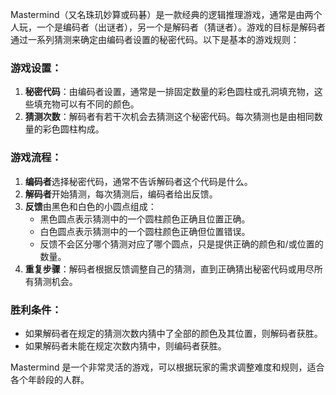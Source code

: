 Mastermind（又名珠玑妙算或码碁）是一款经典的逻辑推理游戏，通常是由两个人玩，一个是编码者（出谜者），另一个是解码者（猜谜者）。游戏的目标是解码者通过一系列猜测来确定由编码者设置的秘密代码。以下是基本的游戏规则：

### 游戏设置：

1. **秘密代码**：由编码者设置，通常是一排固定数量的彩色圆柱或孔洞填充物，这些填充物可以有不同的颜色。
2. **猜测次数**：解码者有若干次机会去猜测这个秘密代码。每次猜测也是由相同数量的彩色圆柱构成。

### 游戏流程：
1. **编码者**选择秘密代码，通常不告诉解码者这个代码是什么。
2. **解码者**开始猜测，每次猜测后，编码者给出反馈。
3. **反馈**由黑色和白色的小圆点组成：
   - 黑色圆点表示猜测中的一个圆柱颜色正确且位置正确。
   - 白色圆点表示猜测中的一个圆柱颜色正确但位置错误。
   - 反馈不会区分哪个猜测对应了哪个圆点，只是提供正确的颜色和/或位置的数量。
4. **重复步骤**：解码者根据反馈调整自己的猜测，直到正确猜出秘密代码或用尽所有猜测机会。

### 胜利条件：
- 如果解码者在规定的猜测次数内猜中了全部的颜色及其位置，则解码者获胜。
- 如果解码者未能在规定次数内猜中，则编码者获胜。

Mastermind 是一个非常灵活的游戏，可以根据玩家的需求调整难度和规则，适合各个年龄段的人群。